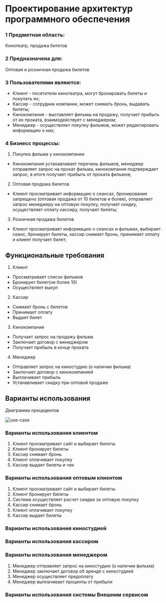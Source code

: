 # Проектирование архитектур программного обеспечения
### 1 Предметная область:
Кинотеатр, продажа битетов
### 2 Предназначена для:
Оптовая и розничная продажа билетов

### 3 Пользователями являются:

* Клиент - посетители кинотеатра, могут бронировать билеты и покупать их;
* Кассир - сотрудник компании, может снимать бронь, выдавать билеты;
* Кинокомпания - выставляет фильмы на продажу, получает прибыть от их проката, взаимодействует с менеджером;
* Менеджер - осуществляет покупку фильмов, может редактировать информацию о них;

### 4 Бизнесс процессы:
1. Покупка фильма у кинокомпании
* Кинокомпания устанавливает перечень фильмов, менеджер отправляет запрос на прокат фильма, кинокомпания подтверждает запрос, в итоге получает прибыть от проката фильмов;
2. Оптовая продажа билетов
* Клиент просматривает информацию о сеансах, бронирование запрещено (оптовая продажа от 10 билетов и более), отправляет запрос менеджеру на оптовую покупку, получает скидку, осуществляет оплату кассиру, получает билеты;
3. Розничная продажа билетов
* Клиент просматривает информацию о сеансах и фильмах, выбирает сеанс, бронирует билеты, кассир снимает бронь, принимает оплату и клиент получает билет;

## Функциональные требования 

1. Клиент
* Просматривает список фильмов
* Бронирует билет(не более 10)
* Осуществляет выкуп

2. Кассир
* Снимает бронь с билетов
* Принимает оплату
* Выдает билет

3. Кинокомпания
* Получает запрос на продажу фильма
* Заключает договор с менеджером
* Получает прибыль в конце проката

4. Менеджер
* Отправляет запрос на киностудию (о наличии фильма)
* Заключает договор с кинокомпанией
* Выплачивает прибыль
* Устанавливает скидку при оптовой продаже

## Варианты использования
Диаграмма прецедентов

![use-case](https://github.com/ChinarevaEV/Proektire_arh_progr-_obesp/blob/master/UML.png)


### Варианты использования клиентом
1.	Клиент просматривает сайт и выбирает билеты
2.	Клиент бронирует билеты
3.	Кассир снимает бронь
4.	Клиент оплачивает покупку
5.	Кассир выдает билеты и чек


### Варианты использования оптовым клиентом
1.	Клиент просматривает сайт и выбирает билеты
2.	Клиент бронирует билеты
3.	Система осуществляет расчет скидки за оптовую покупку
4.	Кассир снимает бронь
5.	Клиент оплачивает покупку
6.	Кассир выдает билеты


### Варианты использования киностудией
### Варианты использования кассиром

### Варианты использования менеджером
1.	Менеджер отправляет запрос на киностудию (о наличии фильма)
2.	Менеджер заключает договор об аренде с киностудией
3.	Менеджер осуществляет предоплату
4.	Менеджер выплачивает проценты от прибыли


### Варианты использования системы  Внешним сервисом














